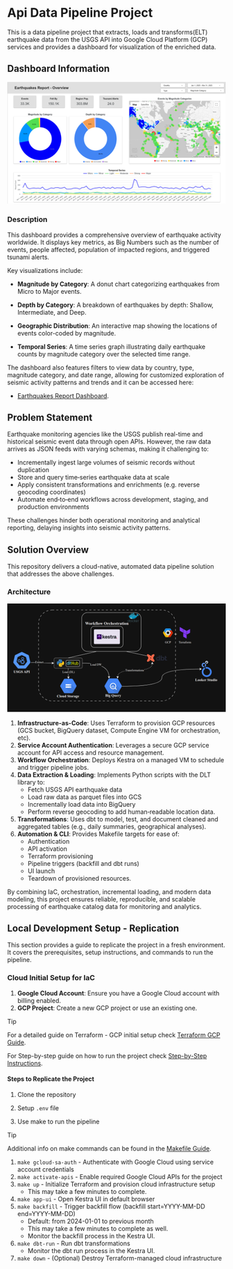 # Api Data Pipeline Project

This is a data pipeline project that extracts, loads and transforms(ELT) earthquake data from the USGS API into Google Cloud Platform (GCP) services and provides a dashboard for visualization of the enriched data.

## Dashboard Information

![alt text](assets/images/image.png)

### Description

This dashboard provides a comprehensive overview of earthquake activity worldwide. It displays key metrics, as Big Numbers such as the number of events, people affected, population of impacted regions, and triggered tsunami alerts.

Key visualizations include:

- **Magnitude by Category**: A donut chart categorizing earthquakes from Micro to Major events.

- **Depth by Category**: A breakdown of earthquakes by depth: Shallow, Intermediate, and Deep.

- **Geographic Distribution**: An interactive map showing the locations of events color-coded by magnitude.

- **Temporal Series**: A time series graph illustrating daily earthquake counts by magnitude category over the selected time range.

The dashboard also features filters to view data by country, type, magnitude category, and date range, allowing for customized exploration of seismic activity patterns and trends and it can be accessed here:

- [Earthquakes Report Dashboard](https://lookerstudio.google.com/reporting/d20e44a3-1200-4785-8da5-cc219ba558ed).

## Problem Statement

Earthquake monitoring agencies like the USGS publish real-time and historical seismic event data through open APIs. However, the raw data arrives as JSON feeds with varying schemas, making
it challenging to:

- Incrementally ingest large volumes of seismic records without duplication
- Store and query time‑series earthquake data at scale
- Apply consistent transformations and enrichments (e.g. reverse geocoding coordinates)
- Automate end‑to‑end workflows across development, staging, and production environments

These challenges hinder both operational monitoring and analytical reporting, delaying insights into seismic activity patterns.

## Solution Overview

This repository delivers a cloud-native, automated data pipeline solution that addresses the above challenges.

### Architecture

![alt text](assets/images/image-1.png)

1. **Infrastructure-as-Code**: Uses Terraform to provision GCP resources (GCS bucket, BigQuery dataset, Compute Engine VM for orchestration, etc).
2. **Service Account Authentication**: Leverages a secure GCP service account for API access and resource management.
3. **Workflow Orchestration**: Deploys Kestra on a managed VM to schedule and trigger pipeline jobs.
4. **Data Extraction & Loading**: Implements Python scripts with the DLT library to:
   - Fetch USGS API earthquake data
   - Load raw data as parquet files into GCS
   - Incrementally load data into BigQuery
   - Perform reverse geocoding to add human‑readable location data.
5. **Transformations**: Uses dbt to model, test, and document cleaned and aggregated tables (e.g., daily summaries, geographical analyses).
6. **Automation & CLI**: Provides Makefile targets for ease of:
   - Authentication
   - API activation
   - Terraform provisioning
   - Pipeline triggers (backfill and dbt runs)
   - UI launch
   - Teardown of provisioned resources.

By combining IaC, orchestration, incremental loading, and modern data modeling, this project ensures reliable, reproducible, and scalable processing of earthquake catalog data for monitoring and analytics.

## Local Development Setup - Replication

This section provides a guide to replicate the project in a fresh environment. It covers the prerequisites, setup instructions, and commands to run the pipeline.

### Cloud Initial Setup for IaC

1. **Google Cloud Account**: Ensure you have a Google Cloud account with billing enabled.
2. **GCP Project**: Create a new GCP project or use an existing one.

> [!TIP]
> For a detailed guide on Terraform - GCP initial setup check [Terraform GCP Guide](docs/terraform.md).
>
> For Step-by-step guide on how to run the project check [Step-by-Step Instructions](docs/instructions.md).

#### Steps to Replicate the Project

1. Clone the repository

2. Setup `.env` file

3. Use make to run the pipeline

> [!TIP]
> Additional info on make commands can be found in the [Makefile Guide](docs/makefile.md).

   1. `make gcloud-sa-auth` - Authenticate with Google Cloud using service account credentials
   2. `make activate-apis` - Enable required Google Cloud APIs for the project
   3. `make up` - Initialize Terraform and provision cloud infrastructure setup
        - This may take a few minutes to complete.
   4. `make app-ui` - Open Kestra UI in default browser
   5. `make backfill` - Trigger backfill flow (backfill start=YYYY-MM-DD end=YYYY-MM-DD)
      - Default: from 2024-01-01 to previous month
      - This may take a few minutes to complete as well.
      - Monitor the backfill process in the Kestra UI.
   6. `make dbt-run` - Run dbt transformations
      - Monitor the dbt run process in the Kestra UI.
   7. `make down` - (Optional) Destroy Terraform-managed cloud infrastructure
